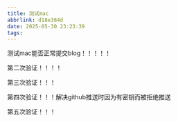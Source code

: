 ```yaml
---
title: 测试mac
abbrlink: d18e384d
date: 2025-05-30 23:23:39
tags:
---
```

<meta name="referrer" content="no-referrer"/>


测试mac能否正常提交blog！！！！！

第二次验证！！！！

第三次验证！！！


第四次验证！！！解决github推送时因为有密钥而被拒绝推送

第五次验证！！！